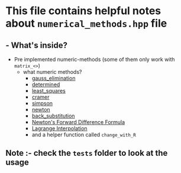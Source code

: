 # This file contains helpful notes about `numerical_methods.hpp` file

## - What's inside?

- Pre implemented numeric-methods (some of them only work with `matrix_<>`)
  - what numeric methods?
    - [gauss_elimination][]
    - [determined][]
    - [least_squares][]
    - [cramer][]
    - [simpson][]
    - [newton][]
    - [back_substitution][]
    - [Newton's Forward Difference Formula][]
    - [Lagrange Interpolation][]
    - and a helper function called `change_with_R`

## Note :- check the `tests` folder to look at the usage

[gauss_elimination]: https://en.wikipedia.org/wiki/Gaussian_elimination
[determined]: https://en.wikipedia.org/wiki/Determination
[least_squares]: https://en.wikipedia.org/wiki/Least_squares
[cramer]: https://en.wikipedia.org/wiki/Cramer%27s_rule
[simpson]: https://en.wikipedia.org/wiki/Simpson%27s_rule
[newton]: https://en.wikipedia.org/wiki/Newton%27s_method
[back_substitution]: https://algowiki-project.org/en/Backward_substitution#:~:text=Backward%20substitution%20is%20a%20procedure,is%20a%20lower%20triangular%20matrix.
[Newton's Forward Difference Formula]: https://mathworld.wolfram.com/NewtonsForwardDifferenceFormula.html#:~:text=the%20falling%20factorial%2C%20the%20formula,the%20development%20of%20umbral%20calculus.&text=The%20derivative%20of%20Newton's%20forward%20difference%20formula%20gives%20Markoff's%20formulas.
[Lagrange Interpolation]: https://en.wikipedia.org/wiki/Lagrange_polynomial
